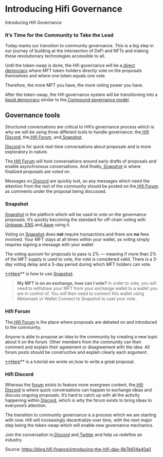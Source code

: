 
# Introducing Hifi Governance

Introducing Hifi Governance

### It’s Time for the Community to Take the Lead

Today marks our transition to community governance. This is a big step in our journey of building at the intersection of DeFi and NFTs and making these revolutionary technologies accessible to all.

Until the token-swap is done, the Hifi governance will be a[ direct democracy](https://en.wikipedia.org/wiki/Direct_democracy) where MFT token-holders directly vote on the proposals themselves and where one token equals one vote.

Therefore, the more MFT you have, the more voting power you have.

After the token-swap, the Hifi governance system will be transitioning into a[ liquid democracy](https://en.wikipedia.org/wiki/Liquid_democracy) similar to the[ Compound governance model](https://compound.finance/governance).

## Governance tools

Structured conversations are critical to Hifi’s governance process which is why we will be using three different tools to handle governance: the[ Hifi Discord](https://discord.com/invite/mhtSRz6), the[ Hifi Forum](https://forum.hifi.finance), and[ Snapshot](https://vote.hifi.finance).

[Discord](https://discord.com/invite/mhtSRz6) is for quick real-time conversations about proposals and is more exploratory in nature.

The[ Hifi Forum](https://forum.hifi.finance) will host conversations around early drafts of proposals and enable asynchronous conversations. And finally,[ Snapshot](https://vote.hifi.finance) is where finalized proposals are voted on.

Messages on[ Discord](https://discord.com/invite/mhtSRz6) are quickly lost, so any messages which need the attention from the rest of the community should be posted on the[ Hifi Forum](https://forum.hifi.finance) as comments under the proposal being discussed.

### Snapshot

[Snapshot](https://vote.hifi.finance) is the platform which will be used to vote on the governance proposals. It’s quickly becoming the standard for off-chain voting with[ Uniswap](https://uniswap.org),[ ENS](https://ens.domains) and[ Aave](https://aave.com) using it.

Voting on [Snapshot](https://vote.hifi.finance) does **not** require transactions and there are **no** fees involved. Your MFT stays at all times within your wallet, as voting simply requires signing a message with your wallet.

The voting quorum for proposals to pass is 2% — meaning if more than 2% of the MFT supply is used to vote, the vote is considered valid. There is a 3-day voting delay and a 3-day period during which MFT holders can vote.

[**Here](https://blog.hifi.finance/tutorial-voting-with-snapshot-69df4ffcc5d9)** is how to use [Snapshot](https://vote.hifi.finance).
> **My MFT is on an exchange, how can I vote?** In order to vote, you will need to withdraw your MFT from your exchange wallet to a wallet you are in control of. You will then need to connect this wallet using Metamask or Wallet Connect to Snapshot to cast your vote.

### Hifi Forum

The[ Hifi Forum](https://forum.hifi.finance) is the place where proposals are debated on and introduced to the community.

Anyone is able to propose an idea to the community by creating a new topic about it on the forum. Other members from the community can then comment and explain their agreement or disagreement with the idea. All forum posts should be constructive and explain clearly each argument.

[**Here](https://blog.hifi.finance/how-to-write-a-great-governance-proposal-fb8c6a0965b0)** is a tutorial we wrote on[ ](https://forum.hifi.finance)how to write a great proposal.

### **Hifi Discord**

Whereas the [forum](https://forum.hifi.finance) exists to feature more evergreen content, the[ Hifi Discord](https://discord.com/invite/mhtSRz6) is where quick conversations can happen to exchange ideas and discuss ongoing proposals. It’s hard to catch up with all the activity happening within [Discord](https://discord.com/invite/mhtSRz6), which is why the forum exists to bring ideas to everyone’s attention.

The transition to community governance is a process which we are starting with now. Hifi will increasingly decentralize over time, with the next major step being the token-swap which will enable new governance mechanics.

Join the conversation in[ Discord](https://discord.com/invite/mhtSRz6) and[ Twitter](https://twitter.com/hififinance) and help us redefine an industry.


Source: https://blog.hifi.finance/introducing-the-hifi-dao-9b7b614a40a0
